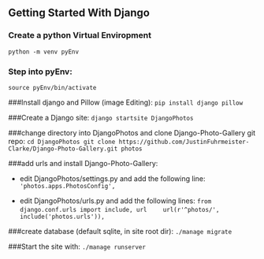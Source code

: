 ## Getting Started With Django

### Create a python Virtual Enviropment
`python -m venv pyEnv`

### Step into pyEnv:
`source pyEnv/bin/activate`

###Install django and Pillow (image Editing):
`pip install django pillow`

###Create a Django site:
`django startsite DjangoPhotos`

###change directory into DjangoPhotos and clone Django-Photo-Gallery git repo:
`cd DjangoPhotos
git clone https://github.com/JustinFuhrmeister-Clarke/Django-Photo-Gallery.git photos`

###add urls and install Django-Photo-Gallery:
 * edit DjangoPhotos/settings.py and add the following line:
`    'photos.apps.PhotosConfig',`

 * edit DjangoPhotos/urls.py and add the following lines:
 `from django.conf.urls import include, url`
 `    url(r'^photos/', include('photos.urls')),`
 
###create database (default sqlite, in site root dir):
`./manage migrate`

###Start the site with:
`./manage runserver`
